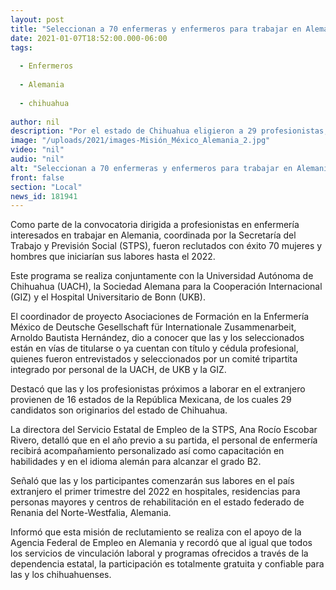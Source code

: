 ```yaml
---
layout: post
title: "Seleccionan a 70 enfermeras y enfermeros para trabajar en Alemania, viajarán en 2022"
date: 2021-01-07T18:52:00.000-06:00
tags:
  
  - Enfermeros
  
  - Alemania
  
  - chihuahua
  
author: nil
description: "Por el estado de Chihuahua eligieron a 29 profesionistas, el resto son de otras 15 entidades; recibirán acompañamiento y capacitación en habilidades y el idioma alemán"
image: "/uploads/2021/images-Misión_México_Alemania_2.jpg"
video: "nil"
audio: "nil"
alt: "Seleccionan a 70 enfermeras y enfermeros para trabajar en Alemania, viajarán en 2022"
front: false
section: "Local"
news_id: 181941
---
```


Como parte de la convocatoria dirigida a profesionistas en enfermería interesados en trabajar en Alemania, coordinada por la Secretaría del Trabajo y Previsión Social (STPS), fueron reclutados con éxito 70 mujeres y hombres que iniciarían sus labores hasta el 2022.

Este programa se realiza conjuntamente con la Universidad Autónoma de Chihuahua (UACH), la Sociedad Alemana para la Cooperación Internacional (GIZ) y el Hospital Universitario de Bonn (UKB).

El coordinador de proyecto Asociaciones de Formación en la Enfermería México de Deutsche Gesellschaft für Internationale Zusammenarbeit, Arnoldo Bautista Hernández, dio a conocer que las y los seleccionados están en vías de titularse o ya cuentan con título y cédula profesional, quienes fueron entrevistados y seleccionados por un comité tripartita integrado por personal de la UACH, de UKB y la GIZ.

Destacó que las y los profesionistas próximos a laborar en el extranjero provienen de 16 estados de la República Mexicana, de los cuales 29 candidatos son originarios del estado de Chihuahua.

La directora del Servicio Estatal de Empleo de la STPS, Ana Rocío Escobar Rivero, detalló que en el año previo a su partida, el personal de enfermería recibirá acompañamiento personalizado así como capacitación en habilidades y en el idioma alemán para alcanzar el grado B2.

Señaló que las y los participantes comenzarán sus labores en el país extranjero el primer trimestre del 2022 en hospitales, residencias para personas mayores y centros de rehabilitación en el estado federado de Renania del Norte-Westfalia, Alemania.

Informó que esta misión de reclutamiento se realiza con el apoyo de la Agencia Federal de Empleo en Alemania y recordó que al igual que todos los servicios de vinculación laboral y programas ofrecidos a través de la dependencia estatal, la participación es totalmente gratuita y confiable para las y los chihuahuenses.